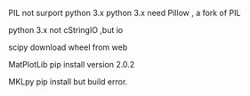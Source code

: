PIL not surport python 3.x
python 3.x need Pillow , a fork of PIL

python 3.x not cStringIO ,but io


scipy download wheel from web

MatPlotLib pip install version 2.0.2

MKLpy pip install but build error.